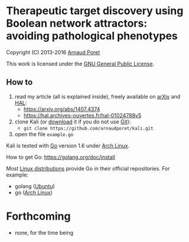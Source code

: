# Therapeutic target discovery using Boolean network attractors: avoiding pathological phenotypes

Copyright (C) 2013-2016 [Arnaud Poret](https://github.com/arnaudporet)

This work is licensed under the [GNU General Public License](https://www.gnu.org/licenses/gpl.html).

## How to

1. read my article (all is explained inside), freely available on [arXiv](https://arxiv.org/) and [HAL](https://hal.archives-ouvertes.fr/):
    * https://arxiv.org/abs/1407.4374
    * https://hal.archives-ouvertes.fr/hal-01024788v5
2. clone Kali (or [download](https://github.com/arnaudporet/kali/archive/master.zip) it if you do not use [Git](https://git-scm.com/)):
    * `git clone https://github.com/arnaudporet/kali.git`
3. open the file `example.go`

Kali is tested with [Go](https://golang.org/) version 1.6 under [Arch Linux](https://www.archlinux.org/).

How to get Go: https://golang.org/doc/install

Most [Linux distributions](http://distrowatch.com) provide Go in their official repositories. For example:
* golang ([Ubuntu](http://www.ubuntu.com/))
* go ([Arch Linux](https://www.archlinux.org/))

# Forthcoming

* none, for the time being
